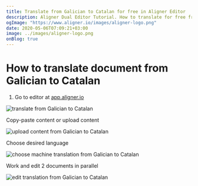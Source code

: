 ```yaml
---
title: Translate from Galician to Catalan for free in Aligner Editor
description: Aligner Dual Editor Tutorial. How to translate for free from Galician to Catalan. Aligner is multilingual document management platform. 
ogImage: "https://www.aligner.io/images/aligner-logo.png"
date: 2020-05-06T07:09:21+03:00
image: ../images/aligner-logo.png
onBlog: true
---
```


# How to translate document from Galician to Catalan

1. Go to editor at [app.aligner.io](https://app.aligner.io "Aligner App web page")

![translate from Galician to Catalan](../aligner-blank-editor.png "translate from Galician to Catalan")

Copy-paste content or upload content

![upload content from Galician to Catalan](../aligner-uploaded-document.png "upload content from Galician to Catalan")

Choose desired language

![choose machine translation from Galician to Catalan](../aligner-language-dropdown.png "choose machine translation from Galician to Catalan")

Work and edit 2 documents in parallel

![edit translation from Galician to Catalan](../aligner-double-sitded-editor.png "edit translation from Galician to Catalan")

